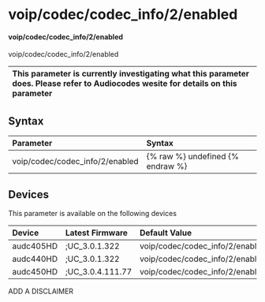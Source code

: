 ﻿---
description: voip/codec/codec_info/2/enabled
search: false
---

# voip/codec/codec_info/2/enabled

#### voip/codec/codec_info/2/enabled

voip/codec/codec_info/2/enabled


| This parameter is currently investigating what this parameter does. Please refer to Audiocodes wesite for details on this parameter | 
| :--- |

## Syntax
| Parameter | Syntax |
| :--- | :--- |
|voip/codec/codec_info/2/enabled | {% raw %} undefined {% endraw %}|

## Devices
This parameter is available on the following devices

| Device | Latest Firmware | Default Value |
|:---|:---|:---|
| audc405HD | ;UC_3.0.1.322 | voip/codec/codec_info/2/enabled=1 
| audc440HD | ;UC_3.0.1.322 | voip/codec/codec_info/2/enabled=1 
| audc450HD | ;UC_3.0.4.111.77 | voip/codec/codec_info/2/enabled=1 

ADD A DISCLAIMER
